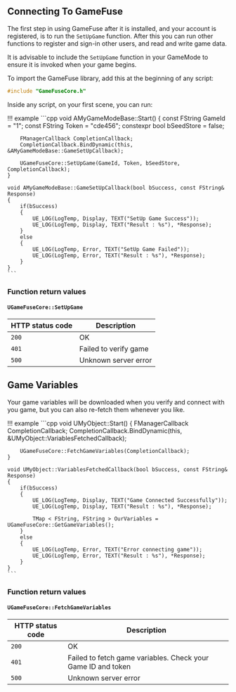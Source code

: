 ## Connecting To GameFuse

The first step in using GameFuse after it is installed, and your account is
registered, is to run the `SetUpGame` function. After this you can run other
functions to register and sign-in other users, and read and write game data.

It is advisable to include the `SetUpGame` function in your GameMode to ensure
it is invoked when your game begins.

To import the GameFuse library, add this at the beginning of any script:

```cpp
#include "GameFuseCore.h"
```

Inside any script, on your first scene, you can run:

!!! example
    ```cpp
    void AMyGameModeBase::Start()
    {
        const FString GameId = "1";
        const FString Token = "cde456";
        constexpr bool bSeedStore = false;

        FManagerCallback CompletionCallback;
        CompletionCallback.BindDynamic(this, &AMyGameModeBase::GameSetUpCallback);

        UGameFuseCore::SetUpGame(GameId, Token, bSeedStore, CompletionCallback);
    }

    void AMyGameModeBase::GameSetUpCallback(bool bSuccess, const FString& Response)
    {
        if(bSuccess)
        {
            UE_LOG(LogTemp, Display, TEXT("SetUp Game Success"));
            UE_LOG(LogTemp, Display, TEXT("Result : %s"), *Response);
        }
        else
        {
            UE_LOG(LogTemp, Error, TEXT("SetUp Game Failed"));
            UE_LOG(LogTemp, Error, TEXT("Result : %s"), *Response);
        }
    }
    ```

### Function return values

#### `UGameFuseCore::SetUpGame`

| HTTP status code | Description |
|------------------|-------------|
| `200`            | OK |
| `401`            | Failed to verify game |
| `500`            | Unknown server error |

## Game Variables

Your game variables will be downloaded when you verify and connect with you
game, but you can also re-fetch them whenever you like.

!!! example
    ```cpp
    void UMyObject::Start()
    {
        FManagerCallback CompletionCallback;
        CompletionCallback.BindDynamic(this, &UMyObject::VariablesFetchedCallback);

        UGameFuseCore::FetchGameVariables(CompletionCallback);
    }

    void UMyObject::VariablesFetchedCallback(bool bSuccess, const FString& Response)
    {
        if(bSuccess)
        {
            UE_LOG(LogTemp, Display, TEXT("Game Connected Successfully"));
            UE_LOG(LogTemp, Display, TEXT("Result : %s"), *Response);

            TMap < FString, FString > OurVariables = UGameFuseCore::GetGameVariables();
        }
        else
        {
            UE_LOG(LogTemp, Error, TEXT("Error connecting game"));
            UE_LOG(LogTemp, Error, TEXT("Result : %s"), *Response);
        }
    }
    ```

### Function return values

#### `UGameFuseCore::FetchGameVariables`

| HTTP status code | Description |
|------------------|-------------|
| `200`              | OK |
| `401`              | Failed to fetch game variables. Check your Game ID and token |
| `500`              | Unknown server error |
